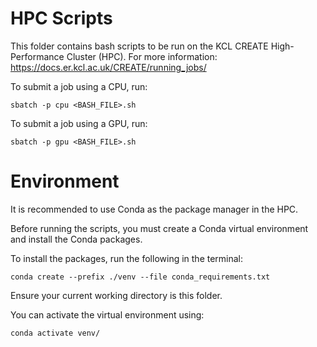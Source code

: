 # HPC Scripts

This folder contains bash scripts to be run on the KCL CREATE High-Performance Cluster (HPC).
For more information: https://docs.er.kcl.ac.uk/CREATE/running_jobs/

To submit a job using a CPU, run:

`sbatch -p cpu <BASH_FILE>.sh`

To submit a job using a GPU, run:

`sbatch -p gpu <BASH_FILE>.sh`

# Environment

It is recommended to use Conda as the package manager in the HPC.

Before running the scripts, you must create a Conda virtual environment and install the Conda packages.

To install the packages, run the following in the terminal:

`conda create --prefix ./venv --file conda_requirements.txt`

Ensure your current working directory is this folder.

You can activate the virtual environment using:

`conda activate venv/`
